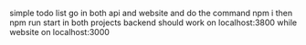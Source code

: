 simple todo list 
go in both api and website and do the command npm i 
then npm run start in both projects 
backend should work on localhost:3800 while website on localhost:3000
